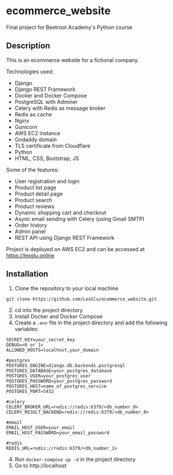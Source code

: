 # ecommerce_website
Final project for Beetroot Academy's Python course

## Description
This is an ecommerce website for a fictional company. 


Technologies used:
- Django
- Django REST Framework
- Docker and Docker Compose
- PostgreSQL with Adminer
- Celery with Redis as message broker
- Redis as cache
- Nginx
- Gunicorn
- AWS EC2 instance
- Godaddy domain
- TLS certificate from Cloudflare
- Python
- HTML, CSS, Bootstrap, JS

Some of the features:
- User registration and login
- Product list page
- Product detail page
- Product search
- Product reviews
- Dynamic shopping cart and checkout
- Async email sending with Celery (using Gmail SMTP)
- Order history
- Admin panel
- REST API using Django REST Framework


Project is deployed on AWS EC2 and can be accessed at https://lexglu.online

## Installation
1. Clone the repository to your local machine

```
git clone https://github.com/LexGlu/ecommerce_website.git
```

2. cd into the project directory
3. Install Docker and Docker Compose
4. Create a `.env` file in the project directory and add the following variables:
```
SECRET_KEY=your_secret_key
DEBUG=<0 or 1>
ALLOWED_HOSTS=localhost,your_domain

#postgres
POSTGRES_ENGINE=django.db.backends.postgresql
POSTGRES_DATABASE=your_postgres_database
POSTGRES_USER=your_postgres_user
POSTGRES_PASSWORD=your_postgres_password
POSTGRES_HOST=name_of_postgres_service
POSTGRES_PORT=5432

#celery
CELERY_BROKER_URL=redis://redis:6379/<db_number_0>
CELERY_RESULT_BACKEND=redis://redis:6379/<db_number_0>

#email
EMAIL_HOST_USER=your_email
EMAIL_HOST_PASSWORD=your_email_password

#redis
REDIS_URL=redis://redis:6379/<db_number_1>
```

4. Run `docker-compose up -d` in the project directory
5. Go to http://localhost